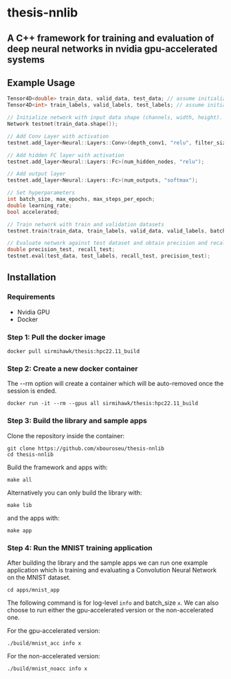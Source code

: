 # thesis-nnlib
## A C++ framework for training and evaluation of deep neural networks in nvidia gpu-accelerated systems

## Example Usage

```cpp
Tensor4D<double> train_data, valid_data, test_data; // assume initialized
Tensor4D<int> train_labels, valid_labels, test_labels; // assume initialized

// Initialize network with input data shape (channels, width, height). Batch size is left undefined.
Network testnet(train_data.shape());

// Add Conv Layer with activation
testnet.add_layer<Neural::Layers::Conv>(depth_conv1, "relu", filter_size_conv1, stride_conv1, padding_conv1);

// Add hidden FC layer with activation
testnet.add_layer<Neural::Layers::Fc>(num_hidden_nodes, "relu");

// Add output layer
testnet.add_layer<Neural::Layers::Fc>(num_outputs, "softmax");

// Set hyperparameters
int batch_size, max_epochs, max_steps_per_epoch;
double learning_rate;
bool accelerated;

// Train network with train and validation datasets
testnet.train(train_data, train_labels, valid_data, valid_labels, batch_size, accelerated, learning_rate, "CrossEntropy", max_epochs, max_steps_per_epoch);

// Evaluate network against test dataset and obtain precision and recall metrics
double precision_test, recall_test;
testnet.eval(test_data, test_labels, recall_test, precision_test);
```

## Installation
### Requirements
- Nvidia GPU
- Docker

### Step 1: Pull the docker image
```
docker pull sirmihawk/thesis:hpc22.11_build
```

### Step 2: Create a new docker container
The --rm option will create a container which will be auto-removed once the session is ended.
```
docker run -it --rm --gpus all sirmihawk/thesis:hpc22.11_build
```

### Step 3: Build the library and sample apps
Clone the repository inside the container:
```
git clone https://github.com/xbouroseu/thesis-nnlib
cd thesis-nnlib
```

Build the framework and apps with:
```
make all
```

Alternatively you can only build the library with:
```
make lib
``` 

and the apps with:
```
make app
```

### Step 4: Run the MNIST training application
After building the library and the sample apps we can run one example application which is training and evaluating a Convolution Neural Network on the MNIST dataset.


```
cd apps/mnist_app
```

The following command is for log-level `info` and batch_size `x`. We can also choose to run either the gpu-accelerated version or the non-accelerated one.

For the gpu-accelerated version:
```
./build/mnist_acc info x
```

For the non-accelerated version:
```
./build/mnist_noacc info x
```
